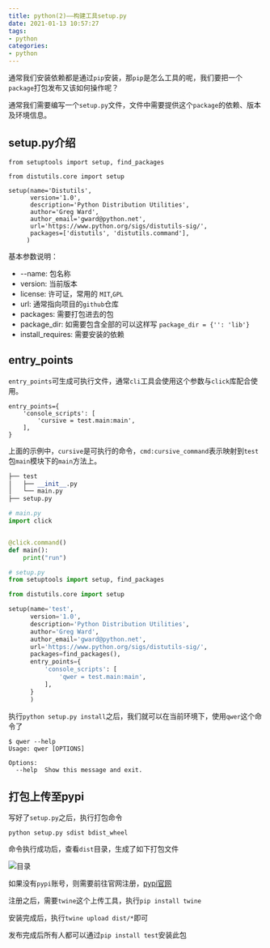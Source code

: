 ```yaml
---
title: python(2)——构建工具setup.py
date: 2021-01-13 10:57:27
tags:
- python
categories:
- python
---
```


通常我们安装依赖都是通过`pip`安装，那`pip`是怎么工具的呢，我们要把一个`package`打包发布又该如何操作呢？


<!-- more -->

通常我们需要编写一个`setup.py`文件，文件中需要提供这个`package`的依赖、版本及环境信息。

## setup.py介绍

```pyton
from setuptools import setup, find_packages

from distutils.core import setup

setup(name='Distutils',
      version='1.0',
      description='Python Distribution Utilities',
      author='Greg Ward',
      author_email='gward@python.net',
      url='https://www.python.org/sigs/distutils-sig/',
      packages=['distutils', 'distutils.command'],
     )
```

基本参数说明：

* --name: 包名称
* version: 当前版本
* license: 许可证，常用的 `MIT`,`GPL`
* url: 通常指向项目的`github`仓库
* packages: 需要打包进去的包
* package_dir: 如需要包含全部的可以这样写 `package_dir = {'': 'lib'}`
* install_requires: 需要安装的依赖 


## entry_points

`entry_points`可生成可执行文件，通常`cli`工具会使用这个参数与`click`库配合使用。

```
entry_points={
    'console_scripts': [
        'cursive = test.main:main',
    ],
}
```

上面的示例中，`cursive`是可执行的命令，`cmd:cursive_command`表示映射到`test`包`main`模块下的`main`方法上。

```python
├── test
│   ├── __init__.py
│   └── main.py
├── setup.py

# main.py
import click


@click.command()
def main():
    print("run")

# setup.py
from setuptools import setup, find_packages

from distutils.core import setup

setup(name='test',
      version='1.0',
      description='Python Distribution Utilities',
      author='Greg Ward',
      author_email='gward@python.net',
      url='https://www.python.org/sigs/distutils-sig/',
      packages=find_packages(),
      entry_points={
          'console_scripts': [
              'qwer = test.main:main',
          ],
      }
      )

```

执行`python setup.py install`之后，我们就可以在当前环境下，使用`qwer`这个命令了

```shell
$ qwer --help
Usage: qwer [OPTIONS]

Options:
  --help  Show this message and exit.
```


## 打包上传至pypi

写好了`setup.py`之后，执行打包命令

```shell
python setup.py sdist bdist_wheel
```

命令执行成功后，查看`dist`目录，生成了如下打包文件

![目录](https://pic.hupai.pro/img/20210113114708.png)


如果没有`pypi`账号，则需要前往官网注册，[pypi官网](https://pypi.org/)

注册之后，需要`twine`这个上传工具，执行`pip install twine`

安装完成后，执行`twine upload dist/*`即可

发布完成后所有人都可以通过`pip install test`安装此包